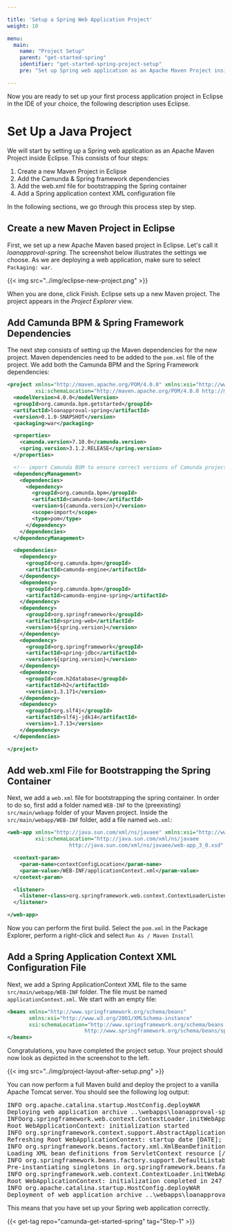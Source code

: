 ```yaml
---

title: 'Setup a Spring Web Application Project'
weight: 10

menu:
  main:
    name: "Project Setup"
    parent: "get-started-spring"
    identifier: "get-started-spring-project-setup"
    pre: "Set up Spring web application as an Apache Maven Project inside Eclipse."

---
```


Now you are ready to set up your first process application project in Eclipse in the IDE of your choice, the following description uses Eclipse.


# Set Up a Java Project

We will start by setting up a Spring web application as an Apache Maven Project inside Eclipse. This consists of four steps:

1. Create a new Maven Project in Eclipse
2. Add the Camunda & Spring framework dependencies
3. Add the web.xml file for bootstrapping the Spring container
4. Add a Spring application context XML configuration file

In the following sections, we go through this process step by step.

## Create a new Maven Project in Eclipse

First, we set up a new Apache Maven based project in Eclipse. Let's call it *loanapproval-spring*. The screenshot below illustrates the settings we choose. As we are deploying a web application, make sure to select `Packaging: war`.

{{< img src="../img/eclipse-new-project.png" >}}

When you are done, click Finish. Eclipse sets up a new Maven project. The project appears in the *Project Explorer* view.

## Add Camunda BPM & Spring Framework Dependencies

The next step consists of setting up the Maven dependencies for the new project. Maven dependencies need to be added to the `pom.xml` file of the project. We add both the Camunda BPM and the Spring Framework dependencies:

```xml
<project xmlns="http://maven.apache.org/POM/4.0.0" xmlns:xsi="http://www.w3.org/2001/XMLSchema-instance"
         xsi:schemaLocation="http://maven.apache.org/POM/4.0.0 http://maven.apache.org/xsd/maven-4.0.0.xsd">
  <modelVersion>4.0.0</modelVersion>
  <groupId>org.camunda.bpm.getstarted</groupId>
  <artifactId>loanapproval-spring</artifactId>
  <version>0.1.0-SNAPSHOT</version>
  <packaging>war</packaging>

  <properties>
    <camunda.version>7.10.0</camunda.version>
    <spring.version>3.1.2.RELEASE</spring.version>
  </properties>

  <!-- import Camunda BOM to ensure correct versions of Camunda projects -->
  <dependencyManagement>
    <dependencies>
      <dependency>
        <groupId>org.camunda.bpm</groupId>
        <artifactId>camunda-bom</artifactId>
        <version>${camunda.version}</version>
        <scope>import</scope>
        <type>pom</type>
      </dependency>
    </dependencies>
  </dependencyManagement>

  <dependencies>
    <dependency>
      <groupId>org.camunda.bpm</groupId>
      <artifactId>camunda-engine</artifactId>
    </dependency>
    <dependency>
      <groupId>org.camunda.bpm</groupId>
      <artifactId>camunda-engine-spring</artifactId>
    </dependency>
    <dependency>
      <groupId>org.springframework</groupId>
      <artifactId>spring-web</artifactId>
      <version>${spring.version}</version>
    </dependency>
    <dependency>
      <groupId>org.springframework</groupId>
      <artifactId>spring-jdbc</artifactId>
      <version>${spring.version}</version>
    </dependency>
    <dependency>
      <groupId>com.h2database</groupId>
      <artifactId>h2</artifactId>
      <version>1.3.171</version>
    </dependency>
    <dependency>
      <groupId>org.slf4j</groupId>
      <artifactId>slf4j-jdk14</artifactId>
      <version>1.7.13</version>
    </dependency>
  </dependencies>

</project>
```

## Add web.xml File for Bootstrapping the Spring Container

Next, we add a `web.xml` file for bootstrapping the spring container. In order to do so, first add a folder named `WEB-INF` to the (preexisting) `src/main/webapp` folder of your Maven project. Inside the `src/main/webapp/WEB-INF` folder, add a file named `web.xml`:

```xml
<web-app xmlns="http://java.sun.com/xml/ns/javaee" xmlns:xsi="http://www.w3.org/2001/XMLSchema-instance"
         xsi:schemaLocation="http://java.sun.com/xml/ns/javaee
                    http://java.sun.com/xml/ns/javaee/web-app_3_0.xsd" version="3.0">

  <context-param>
    <param-name>contextConfigLocation</param-name>
    <param-value>/WEB-INF/applicationContext.xml</param-value>
  </context-param>

  <listener>
    <listener-class>org.springframework.web.context.ContextLoaderListener</listener-class>
  </listener>

</web-app>
```

Now you can perform the first build. Select the `pom.xml` in the Package Explorer, perform a right-click and select `Run As / Maven Install`

## Add a Spring Application Context XML Configuration File

Next, we add a Spring ApplicationContext XML file to the same `src/main/webapp/WEB-INF` folder. The file must be named `applicationContext.xml`. We start with an empty file:

```xml
<beans xmlns="http://www.springframework.org/schema/beans"
       xmlns:xsi="http://www.w3.org/2001/XMLSchema-instance"
       xsi:schemaLocation="http://www.springframework.org/schema/beans
                         http://www.springframework.org/schema/beans/spring-beans.xsd">
</beans>
```

Congratulations, you have completed the project setup. Your project should now look as depicted in the screenshot to the left.

{{< img src="../img/project-layout-after-setup.png" >}}

You can now perform a full Maven build and deploy the project to a vanilla Apache Tomcat server. You should see the following log output:

<pre class="console">
INFO org.apache.catalina.startup.HostConfig.deployWAR
Deploying web application archive ..\webapps\loanapproval-spring-0.1.0-SNAPSHOT.war
INFOorg.springframework.web.context.ContextLoader.initWebApplicationContext
Root WebApplicationContext: initialization started
INFO org.springframework.context.support.AbstractApplicationContext.prepareRefresh
Refreshing Root WebApplicationContext: startup date [DATE]; root of context hierarchy
INFO org.springframework.beans.factory.xml.XmlBeanDefinitionReader.loadBeanDefinitions
Loading XML bean definitions from ServletContext resource [/WEB-INF/applicationContext.xml]
INFO org.springframework.beans.factory.support.DefaultListableBeanFactory.preInstantiateSingletons
Pre-instantiating singletons in org.springframework.beans.factory.support.DefaultListableBeanFactory@19930f2a: defining beans []; root of factory hierarchy
INFO org.springframework.web.context.ContextLoader.initWebApplicationContext
Root WebApplicationContext: initialization completed in 247 ms
INFO org.apache.catalina.startup.HostConfig.deployWAR
Deployment of web application archive ..\webapps\loanapproval-spring-0.1.0-SNAPSHOT.war has finished in 1,740 ms
</pre>

This means that you have set up your Spring web application correctly.

{{< get-tag repo="camunda-get-started-spring" tag="Step-1" >}}

